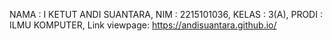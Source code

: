 NAMA : I KETUT ANDI SUANTARA,
NIM : 2215101036,
KELAS : 3(A),
PRODI : ILMU KOMPUTER,
Link viewpage: https://andisuantara.github.io/
